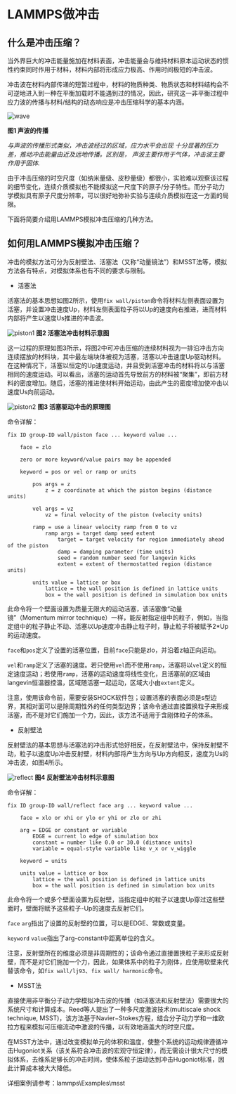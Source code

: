 # LAMMPS做冲击

## 什么是冲击压缩？

当外界巨大的冲击能量施加在材料表面，冲击能量会与维持材料原本运动状态的惯性约束同时作用于材料，材料内部将形成应力极高、作用时间极短的冲击波。

冲击波在材料内部传递的短暂过程中，材料的物质种类、物质状态和材料结构会不可逆地进入到一种在平衡加载时不能遇到过的情况，因此，研究这一非平衡过程中应力波的传播与材料/结构的动态响应是冲击压缩科学的基本内涵。

![wave](/column/nemd/impact/wave.png)

**图1 声波的传播**

*与声波的传播形式类似，冲击波经过的区域，应力水平会出现
十分显著的压力差，推动冲击能量由近及远地传播。区别是，
声波主要作用于气体，冲击波主要作用于固体.*

由于冲击压缩的时空尺度（如纳米量级、皮秒量级）都很小，实验难以观察该过程的细节变化，连续介质模拟也不能模拟这一尺度下的原子/分子特性。而分子动力学模拟具有原子尺度分辨率，可以很好地弥补实验与连续介质模拟在这一方面的局限。

下面将简要介绍用LAMMPS模拟冲击压缩的几种方法。


## 如何用LAMMPS模拟冲击压缩？

冲击的模拟方法可分为反射壁法、活塞法（又称“动量镜法”）和MSST法等，模拟方法各有特点，对模拟体系也有不同的要求与限制。

+ 活塞法

活塞法的基本思想如图2所示，使用`fix wall/piston`命令将材料左侧表面设置为活塞，并设置冲击速度Up，材料左侧表面粒子将以Up的速度向右推进，进而材料内部将产生以速度Us推进的冲击波。

![piston1](/column/nemd/impact/piston1.png)
**图2 活塞法冲击材料示意图**

这一过程的原理如图3所示，将图2中可冲击压缩的连续材料视为一排沿冲击方向连续摆放的材料块，其中最左端块体被视为活塞，活塞以冲击速度Up驱动材料。在这种情况下，活塞以恒定的Up速度运动，并且受到活塞冲击的材料将以与活塞相同的速度运动。可以看出，活塞的运动首先导致前方的材料被“聚集”，即前方材料的密度增加。随后，活塞的推进使材料开始运动，由此产生的密度增加使冲击以速度Us向前运动。

![piston2](/column/nemd/impact/piston2.png)
**图3 活塞驱动冲击的原理图**

命令详解：

```
fix ID group-ID wall/piston face ... keyword value ...

    face = zlo

    zero or more keyword/value pairs may be appended

    keyword = pos or vel or ramp or units

        pos args = z
            z = z coordinate at which the piston begins (distance units)

        vel args = vz
            vz = final velocity of the piston (velocity units)

        ramp = use a linear velocity ramp from 0 to vz
            ramp args = target damp seed extent
                target = target velocity for region immediately ahead of the piston
                damp = damping parameter (time units)
                seed = random number seed for langevin kicks
                extent = extent of thermostatted region (distance units)

        units value = lattice or box
            lattice = the wall position is defined in lattice units
            box = the wall position is defined in simulation box units
```

此命令将一个壁面设置为质量无限大的运动活塞，该活塞像“动量镜”（Momentum mirror technique）一样，能反射指定组中的粒子，例如，当指定组中的粒子静止不动、活塞以Up速度冲击静止粒子时，静止粒子将被赋予2*Up的运动速度。

`face`和`pos`定义了设置的活塞位置，目前`face`只能是zlo，并沿着z轴正向运动。

`vel`和`ramp`定义了活塞的速度。若只使用`vel`而不使用`ramp`，活塞将以`vel`定义的恒定速度运动；若使用`ramp`，活塞的运动速度将线性变化，且活塞前的区域由langevin恒温器控温，区域随活塞一起运动，区域大小由`extent`定义。

注意，使用该命令前，需要安装SHOCK软件包；设置活塞的表面必须是s型边界，其相对面可以是除周期性外的任何类型边界；该命令通过直接置换粒子来形成活塞，而不是对它们施加一个力，因此，该方法不适用于含刚体粒子的体系。

+ 反射壁法

反射壁法的基本思想与活塞法的冲击形式恰好相反，在反射壁法中，保持反射壁不动，粒子以速度Up冲击反射壁，材料内部将产生方向与Up方向相反，速度为Us的冲击波，如图4所示。

![reflect](/column/nemd/impact/reflect.png)
**图4 反射壁法冲击材料示意图**

命令详解：

```
fix ID group-ID wall/reflect face arg ... keyword value ...

    face = xlo or xhi or ylo or yhi or zlo or zhi

    arg = EDGE or constant or variable
        EDGE = current lo edge of simulation box
        constant = number like 0.0 or 30.0 (distance units)
        variable = equal-style variable like v_x or v_wiggle

    keyword = units

    units value = lattice or box
        lattice = the wall position is defined in lattice units
        box = the wall position is defined in simulation box units
```

此命令将一个或多个壁面设置为反射壁，当指定组中的粒子以速度Up穿过这些壁面时，壁面将赋予这些粒子-Up的速度去反射它们。

`face` `arg`指出了设置的反射壁的位置，可以是EDGE、常数或变量。

`keyword` `value`指出了arg-constant中距离单位的含义。

注意，反射壁所在的维度必须是非周期性的；该命令通过直接置换粒子来形成反射壁，而不是对它们施加一个力，因此，如果体系中的粒子为刚体，应使用软壁来代替该命令，如`fix wall/lj93`、`fix wall/ harmonic`命令。

+ MSST法

直接使用非平衡分子动力学模拟冲击波的传播（如活塞法和反射壁法）需要很大的系统尺寸和计算成本。Reed等人提出了一种多尺度激波技术(multiscale shock technique, MSST)，该方法基于Navier−Stokes方程，结合分子动力学和一维欧拉方程来模拟可压缩流动中激波的传播，以有效地涵盖大的时空尺度。

在MSST方法中，通过改变模拟单元的体积和温度，使整个系统的运动规律遵循冲击Hugoniot关系（该关系符合冲击波的宏观守恒定律），而无需设计很大尺寸的模拟体系，去维系足够长的冲击时间，使体系粒子运动达到冲击Hugoniot标准，因此计算成本被大大降低。

详细案例请参考：lammps\Examples\msst